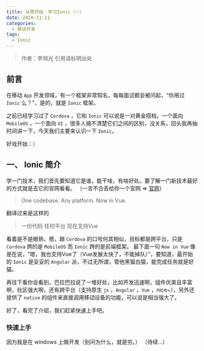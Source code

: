 ```yaml
---
title: 从零开始：学习Ionic（一）
date: 2020-11-11
categories: 
  - 移动开发
tags: 
  - Ionic
---
```


> 作者：李旭光
> 引用请标明出处

## 前言

在移动 `App` 开发领域，有一个框架非常知名，每每面试都会被问起，“你用过 `Ionic` 么？”，是的，就是 `Ionic` 框架。

之前已经学习过了 `Cordova` ，它和 `Ionic` 可以说是一对黄金搭档，一个面向 `MobileOS` ，一个面向 `UI` ，很多人搞不清楚它们之间的区别，没关系，回头我再抽时间讲一下，今天我们主要来认识一下 `Ionic`。

好戏开始：）

<!-- more -->
## 一、 Ionic 简介
学一门技术，我们首先要知道它是谁，能干啥，有啥好处。要了解一门新技术最好的方式就是去它的官网看看。
（一言不合丢给你一个官网 ⇒ [官网](https://ionicframework.com/)）

> One codebase.
Any platform.
Now in Vue.

翻译过来是这样的

> 一份代码
任何平台
现在支持Vue

看着是不是眼熟，嗯，跟 `Cordova` 的口号何其相似，目标都是跨平台，只是 `Cordova` 跨的是 `MobileOS` 而 `Ionic` 跨的是前端框架。
最下面一句 `Now in Vue` 像是在说，“嗯，我也支持Vue了（Vue发展太快了，不能掉队）”，要知道，最开始的 `Ionic` 是妥妥的 `Angular` 派，不过无所谓，管他黑猫白猫，能完成任务就是好猫。

再往下看你会看到，巴拉巴拉说了一堆好处，比如开发迅速啊，组件优美且丰富啊，社区强大啊，还有跨平台（支持原生 `js` ，`Angular` ，`Vue` ，nice~），另外还提供了 `native` 的组件来直接调用移动设备的功能，可以说是相当强大了。

好了，看完了介绍，我们赶紧快速上手吧。
### 快速上手
因为我是在 windows 上做开发（别问为什么，就是穷。）
（待续...）

